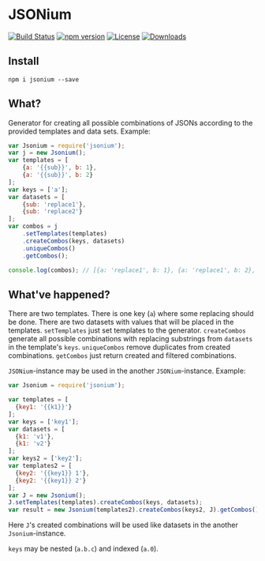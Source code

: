 # JSONium

[![Build Status](https://travis-ci.org/onechiporenko/jsonium.svg)](https://travis-ci.org/onechiporenko/jsonium)
[![npm version](https://badge.fury.io/js/jsonium.png)](http://badge.fury.io/js/jsonium)
[![License](http://img.shields.io/:license-mit-blue.svg)](http://doge.mit-license.org)
[![Downloads](http://img.shields.io/npm/dm/jsonium.svg)](https://www.npmjs.com/package/jsonium)

## Install

```
npm i jsonium --save
```

## What?

Generator for creating all possible combinations of JSONs according to the provided templates and data sets.
Example:

```javascript
var Jsonium = require('jsonium');
var j = new Jsonium();
var templates = [
    {a: '{{sub}}', b: 1},
    {a: '{{sub}}', b: 2}
];
var keys = ['a'];
var datasets = [
    {sub: 'replace1'},
    {sub: 'replace2'}
];
var combos = j
    .setTemplates(templates)
    .createCombos(keys, datasets)
    .uniqueCombos()
    .getCombos();

console.log(combos); // [{a: 'replace1', b: 1}, {a: 'replace1', b: 2}, {a: 'replace2', b: 1}, {a: 'replace2', b: 2}]
```

## What've happened?

There are two templates. There is one key (`a`) where some replacing should be done. There are two datasets with values that will be placed in the templates. `setTemplates` just set templates to the generator. `createCombos` generate all possible combinations with replacing substrings from `datasets` in the template's `keys`. `uniqueCombos` remove duplicates from created combinations. `getCombos` just return created and filtered combinations.

`JSONium`-instance may be used in the another `JSONium`-instance. Example:

```javascript
var Jsonium = require('jsonium');

var templates = [
  {key1: '{{k1}}'}
];
var keys = ['key1'];
var datasets = [
  {k1: 'v1'},
  {k1: 'v2'}
];
var keys2 = ['key2'];
var templates2 = [
  {key2: '{{key1}} 1'},
  {key2: '{{key1}} 2'}
];
var J = new Jsonium();
J.setTemplates(templates).createCombos(keys, datasets);
var result = new Jsonium(templates2).createCombos(keys2, J).getCombos();
```

Here `J`'s created combinations will be used like datasets in the another `Jsonium`-instance.

`keys` may be nested (`a.b.c`) and indexed (`a.0`).